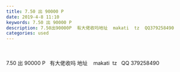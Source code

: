 ```yaml
---
title: 7.50 出 90000 P
date: 2019-4-8 11:10
keywords: 7.50 出 90000 P
description: 7.50出90000P  有大佬收吗地址  makati  tz  QQ379258490
categories: used
---
```

<td class="t_f" id="postmessage_3426748">

<br/>
<br/>
7.50 出 90000 P   有大佬收吗 地址    makati  tz   QQ 379258490</td>
